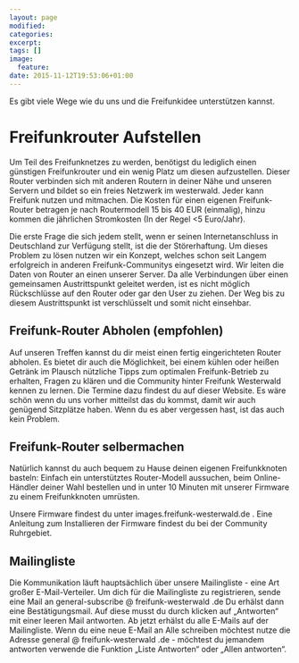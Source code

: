 ```yaml
---
layout: page 
modified:
categories:  
excerpt:
tags: []
image:
  feature:
date: 2015-11-12T19:53:06+01:00
---
```



Es gibt viele Wege wie du uns und die Freifunkidee unterstützen kannst.

# Freifunkrouter Aufstellen
Um Teil des Freifunknetzes zu werden, benötigst du lediglich einen günstigen Freifunkrouter und ein wenig Platz um diesen aufzustellen. Dieser Router verbinden sich mit anderen Routern in deiner Nähe und unseren Servern und bildet so ein freies Netzwerk im westerwald. Jeder kann Freifunk nutzen und mitmachen. Die Kosten für einen eigenen Freifunk-Router betragen je nach Routermodell 15 bis 40 EUR (einmalig), hinzu kommen die jährlichen Stromkosten (In der Regel <5 Euro/Jahr).

Die erste Frage die sich jedem stellt, wenn er seinen Internetanschluss in Deutschland zur Verfügung stellt, ist die der Störerhaftung. Um dieses Problem zu lösen nutzen wir ein Konzept, welches schon seit Langem erfolgreich in anderen Freifunk-Communitys eingesetzt wird. Wir leiten die Daten von Router an einen unserer Server. Da alle Verbindungen über einen gemeinsamen Austrittspunkt geleitet werden, ist es nicht möglich Rückschlüsse auf den Router oder gar den User zu ziehen. Der Weg bis zu diesem Austrittspunkt ist verschlüsselt und somit nicht einsehbar.

## Freifunk-Router Abholen (empfohlen)

Auf unseren Treffen kannst du dir meist einen fertig eingerichteten Router abholen. Es bietet dir auch die Möglichkeit, bei einem kühlen oder heißen Getränk im Plausch nützliche Tipps zum optimalen Freifunk-Betrieb zu erhalten, Fragen zu klären und die Community hinter Freifunk Westerwald kennen zu lernen. Die Termine dazu findest du auf dieser Website. Es wäre schön wenn du uns vorher mitteilst das du kommst, damit wir auch genügend Sitzplätze haben. Wenn du es aber vergessen hast, ist das auch kein Problem.

## Freifunk-Router selbermachen

Natürlich kannst du auch bequem zu Hause deinen eigenen Freifunkknoten basteln: Einfach ein unterstütztes Router-Modell aussuchen, beim Online-Händler deiner Wahl bestellen und in unter 10 Minuten mit unserer Firmware zu einem Freifunkknoten umrüsten.

Unsere Firmware findest du unter images.freifunk-westerwald.de . Eine Anleitung zum Installieren der Firmware findest du bei der Community Ruhrgebiet.

## Mailingliste

Die Kommunikation läuft hauptsächlich über unsere Mailingliste - eine Art großer E-Mail-Verteiler. Um dich für die Mailingliste zu registrieren, sende eine Mail an general-subscribe @ freifunk-westerwald .de Du erhälst dann eine Bestätigungsmail. Auf diese musst du durch klicken auf „Antworten“ mit einer leeren Mail antworten. Ab jetzt erhälst du alle E-Mails auf der Mailingliste. Wenn du eine neue E-Mail an Alle schreiben möchtest nutze die Adresse general @ freifunk-westerwald .de - möchtest du jemandem antworten verwende die Funktion „Liste Antworten“ oder „Allen antworten“.




